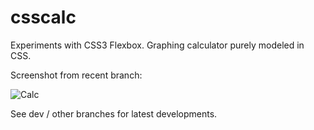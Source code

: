 # csscalc
Experiments with CSS3 Flexbox. Graphing calculator purely modeled in CSS.

Screenshot from recent branch:

![Calc](http://i.imgur.com/XZzwqqI.png)

See dev / other branches for latest developments.
